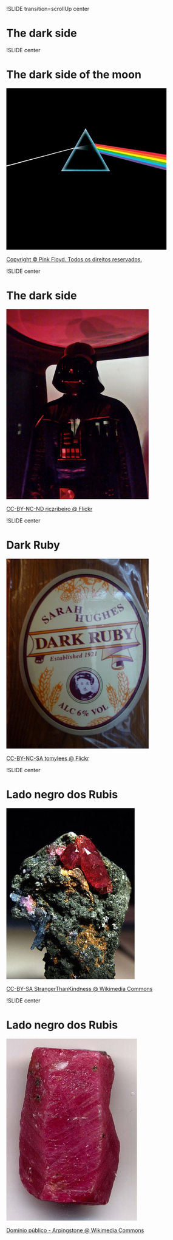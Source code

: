 !SLIDE transition=scrollUp center

# The dark side

!SLIDE center

# The dark side of the moon

[![The dark side of the moon](the_dark_side_of_the_moon.jpg "The dark side of the moon")](http://www.pinkfloyd.com/)

<a class='cc' href='http://www.pinkfloyd.com/'>
  Copyright © Pink Floyd. Todos os direitos reservados.
</a>

!SLIDE center

# The dark side

[![The dark side](darth_vader.jpg "The dark side")](https://secure.flickr.com/photos/riczribeiro/4788813006/)

<a class='cc' href='https://secure.flickr.com/photos/riczribeiro/4788813006/'>
  CC-BY-NC-ND riczribeiro @ Flickr
</a>

!SLIDE center

# Dark Ruby

[![Dark Ruby](dark_ruby_beer.jpg "Dark Ruby")](https://secure.flickr.com/photos/71256895@N00/6127596933/)

<a class='cc' href='https://secure.flickr.com/photos/71256895@N00/6127596933/'>
  CC-BY-NC-SA tomylees @ Flickr
</a>

!SLIDE center

# Lado negro dos Rubis

[![Lado negro do Rubi](ruby_dark_parts_1.jpg "Lado negro do rubi")](https://en.wikipedia.org/wiki/File:Ruby\_-\_Winza,\_Tanzania.jpg)

<a class='cc' href='https://en.wikipedia.org/wiki/File:Ruby_-_Winza,_Tanzania.jpg'>
  CC-BY-SA StrangerThanKindness @ Wikimedia Commons
</a>

!SLIDE center

# Lado negro dos Rubis

[![Lado negro do Rubi](ruby_dark_parts_2.jpg "Lado negro do rubi")](https://pt.wikipedia.org/wiki/Ficheiro:Ruby\_cristal.jpg)

<a class='cc' href='https://pt.wikipedia.org/wiki/Ficheiro:Ruby_cristal.jpg'>
  Domínio público - Arpingstone @ Wikimedia Commons
</a>
